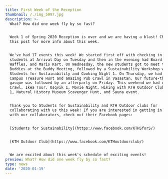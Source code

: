 ```yaml
---
title: First Week of the Reception
thumbnail: /./img_5997.jpg
description: >-
  What? How did one week fly by so fast? 


  Week 1 of Spring 2020 Reception is over and we are having a blast! Check out
  this post for more info about this week.


  We've had 17 events this week! We started first off with checking in the new
  students at Arrival Day on Tuesday and then in the evening had Board Games,
  Waffles, and Mario Kart. On Wednesday, the new students got to meet their
  Buddies at the Buddy Meeting, followed by a Sustainability Workshop with
  Students for Sustainability and Cooking Night 1. On Thursday, we had our fun
  Campus Treasure Hunt and amazing Pub Crawl in Vasastan. Our future-themed
  gasque was followed by an afterparty on Friday. This weekend we had our Fika
  Crawl, Ikea Tour, Osqvik 1, Movie Night, Hiking with KTH Outdoor Club, Skansen
  1, Natural History Museum Scavenger Hunt, and Sauna event.


  Thank you to Students for Sustainability and KTH Outdoor clubs for
  collaborating with us this week! If you are interested in getting in touch
  with our collaborators, check out their Facebook pages:


  [Students for Sustainability](https://www.facebook.com/KTHSforS/)


  [KTH Outdoor Club](https://www.facebook.com/KTHoutdoorclub/)


  We are excited about this week's schedule of exciting events!
preview: What? How did one week fly by so fast?
type: news
date: '2020-01-19'
---
```


